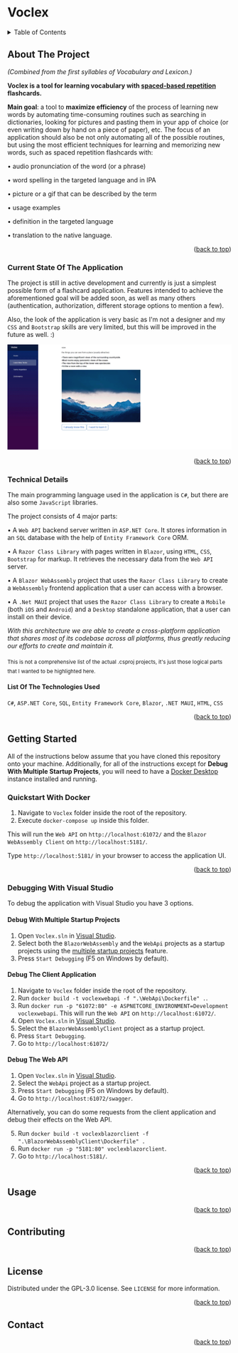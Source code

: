<a name="readme-top"></a>

# Voclex

<!-- TABLE OF CONTENTS -->
<details>
  <summary>Table of Contents</summary>
  <ol>
    <li>
      <a href="#about-the-project">About The Project</a>
      <ul>
        <li><a href="#current-state-of-the-application">Current State Of The Application</a></li>
        <li>
          <a href="#technical-details">Technical Details</a>
          <ul>
            <li><a href="#list-of-the-technologies-used">List Of The Technologies Used</a></li>
          </ul>
        </li>
      </ul>
    </li>
    <li>
      <a href="#getting-started">Getting Started</a>
      <ul>
        <li><a href="#quickstart-with-docker">Quickstart With Docker</a></li>
        <li><a href="#debugging-with-visual-studio">Debugging With Visual Studio</a></li>
      </ul>
    </li>
    <li><a href="#usage">Usage</a></li>
    <li><a href="#contributing">Contributing</a></li>
    <li><a href="#license">License</a></li>
    <li><a href="#contact">Contact</a></li>
  </ol>
</details>



<!-- ABOUT THE PROJECT -->
## About The Project

*(Combined from the first syllables of Vocabulary and Lexicon.)* 

**Voclex is a tool for learning vocabulary with [spaced-based repetition](https://en.wikipedia.org/wiki/Spaced_repetition) flashcards.**

**Main goal**: a tool to **maximize efficiency** of the process of learning new words by automating time-consuming routines such as searching in dictionaries, looking for pictures and pasting them in your app of choice (or even writing down by hand on a piece of paper), etc. The focus of an application should also be not only automating all of the possible routines, but using the most efficient techniques for learning and memorizing new words, such as spaced repetition flashcards with:

•	audio pronunciation of the word (or a phrase) 

•	word spelling in the targeted language and in IPA

•	picture or a gif that can be described by the term

•	usage examples 

•	definition in the targeted language 

•	translation to the native language. 

<p align="right">(<a href="#readme-top">back to top</a>)</p>

### Current State Of The Application

The project is still in active development and currently is just a simplest possible form of a flashcard application. Features intended to achieve the aforementioned goal will be added soon, as well as many others (authentication, authorization, different storage options to mention a few). 

Also, the look of the application is very basic as I'm not a designer and my `CSS` and `Bootstrap` skills are very limited, but this will be improved in the future as well. :)

![Usage example](https://github.com/helgezes/Voclex/blob/main/Examples/Example%201.gif)

<p align="right">(<a href="#readme-top">back to top</a>)</p>



### Technical Details

The main programming language used in the application is `C#`, but there are also some `JavaScript` libraries. 

The project consists of 4 major parts:

•	A `Web API` backend server written in `ASP.NET Core`. It stores information in an `SQL` database with the help of `Entity Framework Core` ORM.

• A	`Razor Class Library` with pages written in `Blazor`, using `HTML`, `CSS`, `Bootstrap` for markup. It retrieves the necessary data from the `Web API` server.

• A `Blazor WebAssembly` project that uses the `Razor Class Library` to  create a `WebAssembly` frontend application that a user can access with a browser.

• A `.Net MAUI` project that uses the `Razor Class Library` to create a `Mobile` (both `iOS` and `Android`) and a `Desktop` standalone application, that a user can install on their device.

_With this architecture we are able to create a cross-platform application that shares most of its codebase across all platforms, thus greatly reducing our efforts to create and maintain it._

<sub>
  This is not a comprehensive list of the actual .csproj projects, it's just those logical parts that I wanted to be highlighted here.
</sub>

#### List Of The Technologies Used
`C#`, `ASP.NET Core`, `SQL`, `Entity Framework Core`, `Blazor`, `.NET MAUI`, `HTML`, `CSS`

<p align="right">(<a href="#readme-top">back to top</a>)</p>



<!-- GETTING STARTED -->
## Getting Started
All of the instructions below assume that you have cloned this repository onto your machine. Additionally, for all of the instructions except for **Debug With Multiple Startup Projects**, you will need to have a [Docker Desktop](https://www.docker.com/products/docker-desktop/) instance installed and running.

### Quickstart With Docker
1. Navigate to `Voclex` folder inside the root of the repository.
2. Execute `docker-compose up` inside this folder.

This will run the `Web API` on `http://localhost:61072/` and the `Blazor WebAssembly Client` on `http://localhost:5181/`.

Type `http://localhost:5181/` in your browser to access the application UI.

<p align="right">(<a href="#readme-top">back to top</a>)</p>

### Debugging With Visual Studio

To debug the application with Visual Studio you have 3 options.

#### Debug With Multiple Startup Projects
1. Open `Voclex.sln` in [Visual Studio](https://visualstudio.microsoft.com/downloads/).
2. Select both the `BlazorWebAssembly` and the `WebApi` projects as a startup projects using the [multiple startup projects](https://learn.microsoft.com/en-us/visualstudio/ide/how-to-set-multiple-startup-projects?view=vs-2022) feature.
3. Press `Start Debugging` (F5 on Windows by default).

#### Debug The Client Application

1. Navigate to `Voclex` folder inside the root of the repository.
2. Run `docker build -t voclexwebapi -f ".\WebApi\Dockerfile" .`.
3. Run `docker run -p "61072:80" -e ASPNETCORE_ENVIRONMENT=Development voclexwebapi`. This will run  the `Web API` on `http://localhost:61072/`.
4. Open `Voclex.sln` in [Visual Studio](https://visualstudio.microsoft.com/downloads/).
5. Select the `BlazorWebAssemblyClient` project as a startup project.
6. Press `Start Debugging`.
7. Go to `http://localhost:61072/`

#### Debug The Web API
1. Open `Voclex.sln` in [Visual Studio](https://visualstudio.microsoft.com/downloads/).
2. Select the `WebApi` project as a startup project.
3. Press `Start Debugging` (F5 on Windows by default).
4. Go to `http://localhost:61072/swagger`.

Alternatively, you can do some requests from the client application and debug their effects on the Web API. 

5. Run `docker build -t voclexblazorclient -f ".\BlazorWebAssemblyClient\Dockerfile" .`
6. Run `docker run -p "5181:80" voclexblazorclient`.
7. Go to `http://localhost:5181/`.

<p align="right">(<a href="#readme-top">back to top</a>)</p>



<!-- USAGE EXAMPLES -->
## Usage

<p align="right">(<a href="#readme-top">back to top</a>)</p>



<!-- CONTRIBUTING -->
## Contributing

<p align="right">(<a href="#readme-top">back to top</a>)</p>



<!-- LICENSE -->
## License

Distributed under the  GPL-3.0 license. See `LICENSE` for more information.

<p align="right">(<a href="#readme-top">back to top</a>)</p>



<!-- CONTACT -->
## Contact

<p align="right">(<a href="#readme-top">back to top</a>)</p>
